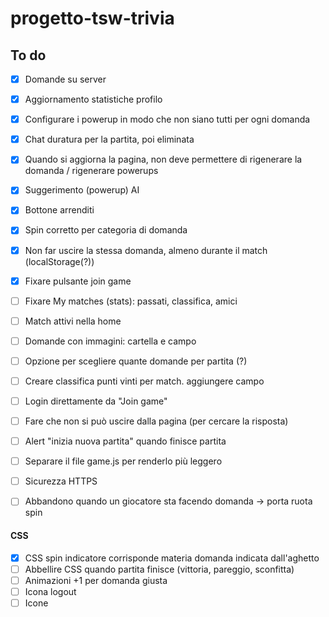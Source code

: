 # progetto-tsw-trivia

## To do
- [x] Domande su server
- [x] Aggiornamento statistiche profilo
- [x] Configurare i powerup in modo che non siano tutti per ogni domanda
- [x] Chat duratura per la partita, poi eliminata
- [x] Quando si aggiorna la pagina, non deve permettere di rigenerare la domanda / rigenerare powerups
- [x] Suggerimento (powerup) AI
- [x] Bottone arrenditi
- [x] Spin corretto per categoria di domanda
- [x] Non far uscire la stessa domanda, almeno durante il match (localStorage(?))
- [x] Fixare pulsante join game
- [ ] Fixare My matches (stats): passati, classifica, amici
- [ ] Match attivi nella home
- [ ] Domande con immagini: cartella e campo

- [ ] Opzione per scegliere quante domande per partita (?)
- [ ] Creare classifica punti vinti per match. aggiungere campo
- [ ] Login direttamente da "Join game"
- [ ] Fare che non si può uscire dalla pagina (per cercare la risposta)
- [ ] Alert "inizia nuova partita" quando finisce partita
- [ ] Separare il file game.js per renderlo più leggero
- [ ] Sicurezza HTTPS
- [ ] Abbandono quando un giocatore sta facendo domanda -> porta ruota spin



#### CSS
- [x] CSS spin indicatore corrisponde materia domanda indicata dall'aghetto
- [ ] Abbellire CSS quando partita finisce (vittoria, pareggio, sconfitta)
- [ ] Animazioni +1 per domanda giusta
- [ ] Icona logout
- [ ] Icone
